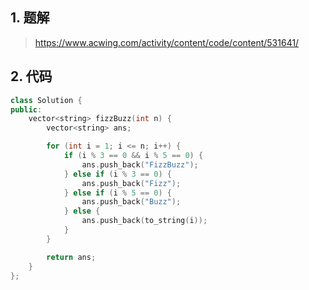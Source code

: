## 1. 题解
> https://www.acwing.com/activity/content/code/content/531641/

## 2. 代码
```c++
class Solution {
public:
    vector<string> fizzBuzz(int n) {
        vector<string> ans;

        for (int i = 1; i <= n; i++) {
            if (i % 3 == 0 && i % 5 == 0) {
                ans.push_back("FizzBuzz");
            } else if (i % 3 == 0) {
                ans.push_back("Fizz");
            } else if (i % 5 == 0) {
                ans.push_back("Buzz");
            } else {
                ans.push_back(to_string(i));
            }
        }

        return ans;
    }
};
```